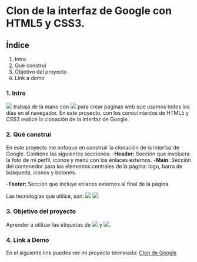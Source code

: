 # Clon de la interfaz de Google con HTML5 y CSS3.

## Índice
1. Intro
2. Qué construí
3. Objetivo del proyecto
4. Link a demo

### 1. Intro
<img src="https://img.shields.io/badge/HTML5-E34F26?style=for-the-badge&logo=html5&logoColor=white" /> trabaja de la mano con <img src="https://img.shields.io/badge/CSS3-1572B6?style=for-the-badge&logo=css3&logoColor=white" /> para crear páginas web que usamos todos los días en el navegador. En este proyecto, con los conocimientos de HTML5 y CSS3 realicé la clonación de la interfaz de Google.

### 2. Qué construí
En este proyecto me enfoque en construir la clonación de la interfaz de Google.
Contiene las siguientes secciones:
-**Header:** Sección que involucra la foto de mi perfil, iconos y menú con los enlaces externos.
-**Main:** Sección del contenedor para los elementos centrales de la página: logo, barra de búsqueda, iconos y botones.

-**Footer:** Sección que incluye enlaces externos al final de la página.

Las tecnologías que utilicé, son:
<img src="https://img.shields.io/badge/HTML5-E34F26?style=for-the-badge&logo=html5&logoColor=white" />
<img src="https://img.shields.io/badge/CSS3-1572B6?style=for-the-badge&logo=css3&logoColor=white" />

### 3. Objetivo del proyecto
Aprender a utilizar las etiquetas de <img src="https://img.shields.io/badge/HTML5-E34F26?style=for-the-badge&logo=html5&logoColor=white" /> y <img src="https://img.shields.io/badge/CSS3-1572B6?style=for-the-badge&logo=css3&logoColor=white" />.

### 4. Link a Demo
En el siguiente link puedes ver mi proyecto terminado: [Clon de Google](https://copiadego0gle.vercel.app/)
